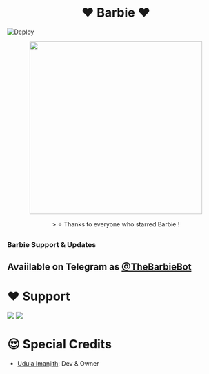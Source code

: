 <h1 align="center"><b> ❤️ Barbie ❤️</b></h1>

[![Deploy](https://www.herokucdn.com/deploy/button.svg)](https://heroku.com/deploy?template=https://github.com/UdulaImanjith/TheBarbieBot)
<p align="center"><a href="https://t.me/Ezila_Updates"><img src="https://telegra.ph/file/4d21e2dd5dac6417d5e55.jpg" width="400"></a></p>
<p align="center">
> ⭐️ Thanks to everyone who starred Barbie !

### Barbie Support & Updates
## Avaiilable on Telegram as [@TheBarbieBot](https://t.me/TheBarbieBot)

# ❤️ Support
<a href="https://t.me/TeamUIBotz"><img src="https://img.shields.io/badge/Join-Telegram%20Group-blue.svg?logo=Telegram"></a>
<a href="https://t.me/UIBotz"><img src="https://img.shields.io/badge/Join-Telegram%20Channel-red.svg?logo=Telegram"></a>
 
 # 😍 Special Credits
 
 - [Udula Imanjith](https://github.com/UdulaImanjith): Dev & Owner
